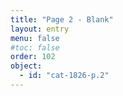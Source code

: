```yaml
---
title: "Page 2 - Blank"
layout: entry
menu: false
#toc: false
order: 102
object:
  - id: "cat-1826-p.2"
---
```

